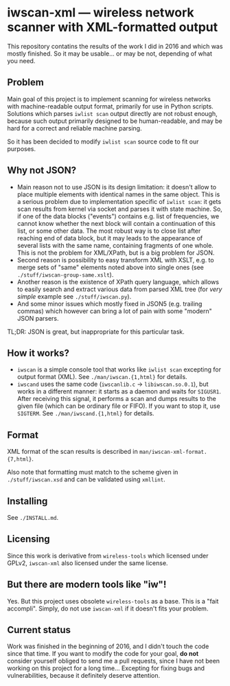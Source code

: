 # iwscan-xml — wireless network scanner with XML-formatted output

This repository contatins the results of the work I did in 2016 and which was 
mostly finished. So it may be usable... or may be not, depending of what you 
need.

## Problem

Main goal of this project is to implement scanning for wireless networks with 
machine-readable output format, primarily for use in Python scripts. Solutions
which parses `iwlist scan` output directly are not robust enough, because such
output primarily designed to be human-readable, and may be hard for a correct
and reliable machine parsing.

So it has been decided to modify `iwlist scan` source code to fit our purposes.

## Why not JSON?

* Main reason not to use JSON is its design limitation: it doesn't allow to 
  place multiple elements with identical names in the same object. This is a 
  serious   problem due to implementation specific of `iwlist scan`: it gets 
  scan results from kernel via socket and parses it with state machine. So, if 
  one of the data blocks ("events") contains e.g. list of frequencies, we cannot 
  know whether the next block will contain a continuation of this list, or some 
  other data. The most robust way is to close list after reaching end of data 
  block, but it may leads to the appearance of several lists with the same name, 
  containing fragments of one whole. This is not the problem for XML/XPath, but
  is a big problem for JSON.
* Second reason is possibility to easy transform XML with XSLT, e.g. to merge
  sets of "same" elements noted above into single ones (see
  `./stuff/iwscan-group-same.xslt`).
* Another reason is the existence of XPath query language, which allows to 
  easily search and extract various data from parsed XML tree (for *very simple*
  example see `./stuff/iwscan.py`).
* And some minor issues which mostly fixed in JSON5 (e.g. trailing commas) which
  however can bring a lot of pain with some "modern" JSON parsers.
  
TL;DR: JSON is great, but inappropriate for this particular task.

## How it works?

* `iwscan` is a simple console tool that works like `iwlist scan` excepting for
  output format (XML). See `./man/iwscan.{1,html}` for details.
* `iwscand` uses the same code (`iwscanlib.c` -> `libiwscan.so.0.1`), but works
  in a different manner: it starts as a daemon and waits for `SIGUSR1`. After
  receiving this signal, it performs a scan and dumps results to the given file
  (which can be ordinary file or FIFO). If you want to stop it, use `SIGTERM`.
  See `./man/iwscand.{1,html}` for details.

## Format

XML format of the scan results is described in `man/iwscan-xml-format.{7,html}`.

Also note that formatting must match to the scheme given in `./stuff/iwscan.xsd` 
and can be validated using `xmllint`.

## Installing

See `./INSTALL.md`.

## Licensing

Since this work is derivative from `wireless-tools` which licensed under
GPLv2, `iwscan-xml` also licensed under the same license.

## But there are modern tools like "iw"!

Yes. But this project uses obsolete `wireless-tools` as a base. This is a "fait 
accompli". Simply, do not use `iwscan-xml` if it doesn't fits your problem.

## Current status

Work was finished in the beginning of 2016, and I didn't touch the code since
that time. If you want to modify the code for your goal, **do not** consider 
yourself obliged to send me a pull requests, since I have not been working on
this project for a long time... Excepting for fixing bugs and vulnerabilities, 
because it definitely deserve attention.